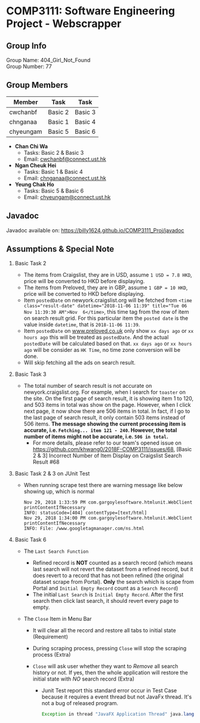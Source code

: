 # COMP3111: Software Engineering Project - Webscrapper

## Group Info

Group Name: 404_Girl_Not_Found  
Group Number: 77  

## Group Members

|  Member | Task | Task |
|----|----|----|
| cwchanbf | Basic 2 | Basic 3 |
| chnganaa | Basic 1 | Basic 4 |
| chyeungam | Basic 5 | Basic 6 |

- **Chan Chi Wa**
	- Tasks: Basic 2 & Basic 3
	- Email: cwchanbf@connect.ust.hk
- **Ngan Cheuk Hei**
	- Tasks: Basic 1 & Basic 4
	- Email: chnganaa@connect.ust.hk
- **Yeung Chak Ho**
	- Tasks: Basic 5 & Basic 6
	- Email: chyeungam@connect.ust.hk

## Javadoc
Javadoc available on: https://billy1624.github.io/COMP3111_Proj/javadoc

## Assumptions & Special Note

1. Basic Task 2
	- The items from Craigslist, they are in USD, assume `1 USD = 7.8 HKD`, price will be converted to HKD before displaying.
	- The items from Preloved, they are in GBP, assume `1 GBP = 10 HKD`, price will be converted to HKD before displaying.
	- Item `postedDate` on newyork.craigslist.org will be fetched from ```<time class="result-date" datetime="2018-11-06 11:39" title="Tue 06 Nov 11:39:30 AM">Nov  6</time>```, this time tag from the row of item on search result grid. For this particular item the `posted date` is the value inside `datetime`, that is `2018-11-06 11:39`.
	- Item `postedDate` on www.preloved.co.uk only show `xx days ago` or `xx hours ago` this will be treated as `postedDate`. And the actual `postedDate` will be calculated based on that. `xx days ago` or `xx hours ago` will be consider as `HK Time`, no time zone conversion will be done.
	- Will skip fetching all the ads on search result.
2. Basic Task 3
	- The total number of search result is not accurate on newyork.craigslist.org. For example, when I search for `toaster` on the site. On the first page of search result, it is showing item 1 to 120, and 503 items in total was show on the page. However, when I click next page, it now show there are 506 items in total. In fact, if I go to the last page of search result, it only contain 503 items instead of 506 items. **The message showing the current processing item is accurate, i.e. `Fetching... item 121 - 240`. However, the total number of items might not be accurate, i.e. `506 in total`.**
		- For more details, please refer to our team's opened issue on https://github.com/khwang0/2018F-COMP3111/issues/68, [Basic 2 & 3] Incorrect Number of Item Display on Craigslist Search Result #68

3. Basic Task 2 & 3 on JUnit Test
	- When running scrape test there are warning message like below showing up, which is normal
		```
		Nov 29, 2018 1:33:59 PM com.gargoylesoftware.htmlunit.WebClient printContentIfNecessary
		INFO: statusCode=[404] contentType=[text/html]
		Nov 29, 2018 1:34:00 PM com.gargoylesoftware.htmlunit.WebClient printContentIfNecessary
		INFO: File: /www.googletagmanager.com/ns.html
		```

4. Basic Task 6

   - The `Last Search Function` 

     - Refined record is __NOT__ counted as a search record (which means last search will not revert the dataset from a refined record, but it does revert to a record that has not been refined (the original dataset scrape from Portal). __Only__ the search which is scape from Portal and `Initial Empty Record` count as a  `Search Record`)
     - The initial `Last Search` is `Initial Empty Record`. After the first search then click last search, it should revert every page to empty.

   - The `Close` Item in Menu Bar

     - It will clear all the record and restore all tabs to initial state (Requirement)

     - During scraping process, pressing `Close` will stop the scraping process (Extra)

     - `Close` will ask user whether they want to _Remove_ all search history or not. If yes, then the whole application will restore the initial state with _NO_ search record (Extra)

       - Junit Test report this standard error occur in Test Case because it requires a event thread but not JavaFx thread. It's not a bug of released program.

         ```java
         Exception in thread "JavaFX Application Thread" java.lang.IllegalStateException: This operation is permitted on the event thread only; currentThread = JavaFX Application Thread
         ```
